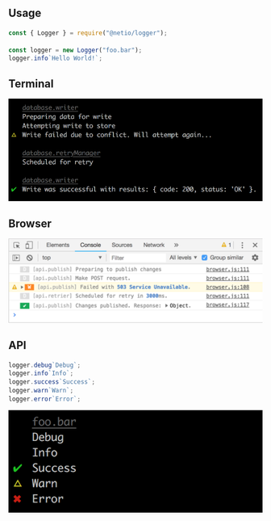 ## Usage

```javascript
const { Logger } = require("@netio/logger");

const logger = new Logger("foo.bar");
logger.info`Hello World!`;
```

## Terminal

![Screenshot of log results in the terminal](docs/example1-terminal.png?raw=true)

## Browser

![Screenshot of log results in Chrome's console](docs/example1-browser.png?raw=true)

## API

```javascript
logger.debug`Debug`;
logger.info`Info`;
logger.success`Success`;
logger.warn`Warn`;
logger.error`Error`;
```

![Screenshot of log results in the terminal](docs/example-levels.png?raw=true)
